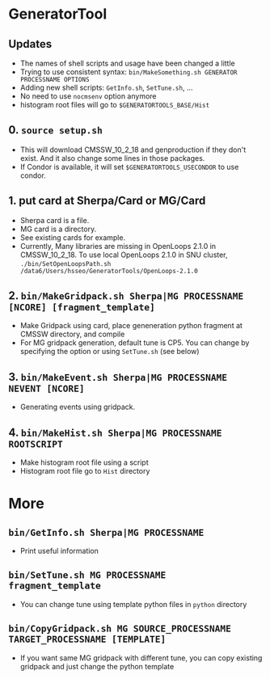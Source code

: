 # GeneratorTool

## Updates
  - The names of shell scripts and usage have been changed a little
  - Trying to use consistent syntax: `bin/MakeSomething.sh GENERATOR PROCESSNAME OPTIONS`
  - Adding new shell scripts: `GetInfo.sh`, `SetTune.sh`, ...
  - No need to use `nocmsenv` option anymore
  - histogram root files will go to `$GENERATORTOOLS_BASE/Hist`

## 0. `source setup.sh`
  - This will download CMSSW_10_2_18 and genproduction if they don't exist. And it also change some lines in those packages.
  - If Condor is available, it will set `$GENERATORTOOLS_USECONDOR` to use condor.
  
## 1. put card at Sherpa/Card or MG/Card
  - Sherpa card is a file.
  - MG card is a directory.
  - See existing cards for example.
  - Currently, Many libraries are missing in OpenLoops 2.1.0 in CMSSW_10_2_18. To use local OpenLoops 2.1.0 in SNU cluster, `./bin/SetOpenLoopsPath.sh /data6/Users/hsseo/GeneratorTools/OpenLoops-2.1.0`
  
## 2. `bin/MakeGridpack.sh Sherpa|MG PROCESSNAME [NCORE] [fragment_template]`
  - Make Gridpack using card, place geneneration python fragment at CMSSW directory, and compile
  - For MG gridpack generation, default tune is CP5. You can change by specifying the option or using `SetTune.sh` (see below)

## 3. `bin/MakeEvent.sh Sherpa|MG PROCESSNAME NEVENT [NCORE]`
  - Generating events using gridpack.

## 4. `bin/MakeHist.sh Sherpa|MG PROCESSNAME ROOTSCRIPT`
  - Make histogram root file using a script
  - Histogram root file go to `Hist` directory

# More

## `bin/GetInfo.sh Sherpa|MG PROCESSNAME`
  - Print useful information

## `bin/SetTune.sh MG PROCESSNAME fragment_template`
  - You can change tune using template python files in `python` directory

## `bin/CopyGridpack.sh MG SOURCE_PROCESSNAME TARGET_PROCESSNAME [TEMPLATE]`
  - If you want same MG gridpack with different tune, you can copy existing gridpack and just change the python template
